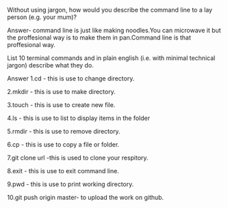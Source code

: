  Without using jargon, how would you describe the command line to a lay person (e.g. your mum)?

Answer- command line is just like making noodles.You can microwave it but the proffesional way is to make them in pan.Command line is that proffesional way.


 List 10 terminal commands and in plain english (i.e. with minimal technical jargon) describe what they do.

Answer 
1.cd - this is use to change directory.

2.mkdir - this is use to make directory.

3.touch - this is use to create new file.

4.ls - this is use to list to display items in the folder

5.rmdir - this is use to remove directory.

6.cp - this is use to copy a file or folder.

7.git clone url -this is used to clone your respitory.

8.exit - this is use to exit command line.

9.pwd - this is use to print working directory.

10.git push origin master- to upload the work on github.

